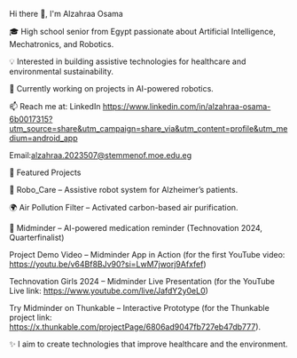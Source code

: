 Hi there 👋, I'm Alzahraa Osama

🎓 High school senior from Egypt passionate about Artificial Intelligence, Mechatronics, and Robotics.

💡 Interested in building assistive technologies for healthcare and environmental sustainability.

🔭 Currently working on projects in AI-powered robotics.

📫 Reach me at: LinkedIn https://www.linkedin.com/in/alzahraa-osama-6b0017315?utm_source=share&utm_campaign=share_via&utm_content=profile&utm_medium=android_app  

 Email:alzahraa.2023507@stemmenof.moe.edu.eg 

🚀 Featured Projects

🤖 Robo_Care – Assistive robot system for Alzheimer’s patients.

🌍 Air Pollution Filter – Activated carbon-based air purification.

📱 Midminder – AI-powered medication reminder (Technovation 2024, Quarterfinalist)

Project Demo Video – Midminder App in Action 
(for the first YouTube video: https://youtu.be/v64Bf8BJv90?si=LwM7jworj9Afxfef) 

Technovation Girls 2024 – Midminder Live Presentation 
(for the YouTube Live link: https://www.youtube.com/live/JafdY2y0eL0) 

Try Midminder on Thunkable – Interactive Prototype 
(for the Thunkable project link: https://x.thunkable.com/projectPage/6806ad9047fb727eb47db777).


✨ I aim to create technologies that improve healthcare and the environment.
